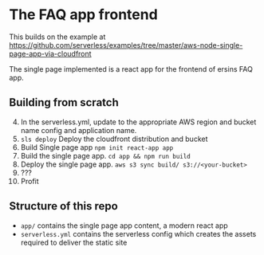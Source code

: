 # The FAQ app frontend

This builds on the example at https://github.com/serverless/examples/tree/master/aws-node-single-page-app-via-cloudfront

The single page implemented is a react app for the frontend of ersins FAQ app.

## Building from scratch

4. In the serverless.yml, update to the appropriate AWS region and bucket name config and application name.
5. `sls deploy` Deploy the cloudfront distribution and bucket
6. Build Single page app `npm init react-app app`
7. Build the single page app. `cd app && npm run build`
8. Deploy the single page app. `aws s3 sync build/ s3://<your-bucket>`
9. ???
10. Profit


## Structure of this repo

- `app/` contains the single page app content, a modern react app
- `serverless.yml` contains the serverless config which creates the assets required to deliver the static site
